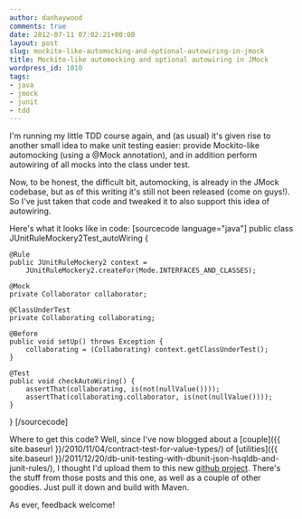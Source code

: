 ```yaml
---
author: danhaywood
comments: true
date: 2012-07-11 07:02:21+00:00
layout: post
slug: mockito-like-automocking-and-optional-autowiring-in-jmock
title: Mockito-like automocking and optional autowiring in JMock
wordpress_id: 1010
tags:
- java
- jmock
- junit
- tdd
---
```


I'm running my little TDD course again, and (as usual) it's given rise to another small idea to make unit testing easier: provide Mockito-like automocking (using a @Mock annotation), and in addition perform autowiring of all mocks into the class under test.<!-- more -->

Now, to be honest, the difficult bit, automocking, is already in the JMock codebase, but as of this writing it's still not been released (come on guys!).  So I've just taken that code and tweaked it to also support this idea of autowiring.

Here's what it looks like in code:
[sourcecode language="java"]
public class JUnitRuleMockery2Test_autoWiring {

    @Rule
    public JUnitRuleMockery2 context = 
        JUnitRuleMockery2.createFor(Mode.INTERFACES_AND_CLASSES);

    @Mock
    private Collaborator collaborator;

    @ClassUnderTest
    private Collaborating collaborating;

    @Before
    public void setUp() throws Exception {
        collaborating = (Collaborating) context.getClassUnderTest();
    }
    
    @Test
    public void checkAutoWiring() {
        assertThat(collaborating, is(not(nullValue())));
        assertThat(collaborating.collaborator, is(not(nullValue())));
    }
}
[/sourcecode]

Where to get this code?  Well, since I've now blogged about a [couple]({{ site.baseurl }}/2010/11/04/contract-test-for-value-types/) of [utilities]({{ site.baseurl }}/2011/12/20/db-unit-testing-with-dbunit-json-hsqldb-and-junit-rules/), I thought I'd upload them to this new [github project](https://github.com/danhaywood/java-testsupport).  There's the stuff from those posts and this one, as well as a couple of other goodies.  Just pull it down and build with Maven.

As ever, feedback welcome!
